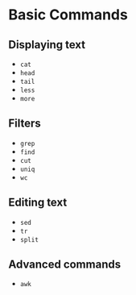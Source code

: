 # Basic Commands

## Displaying text
- ```cat```
- ```head```
- ```tail```
- ```less```
- ```more```

## Filters
- ```grep```
- ```find```
- ```cut```
- ```uniq```
- ```wc```

## Editing text
- ```sed```
- ```tr```
- ```split```

## Advanced commands
- ```awk```